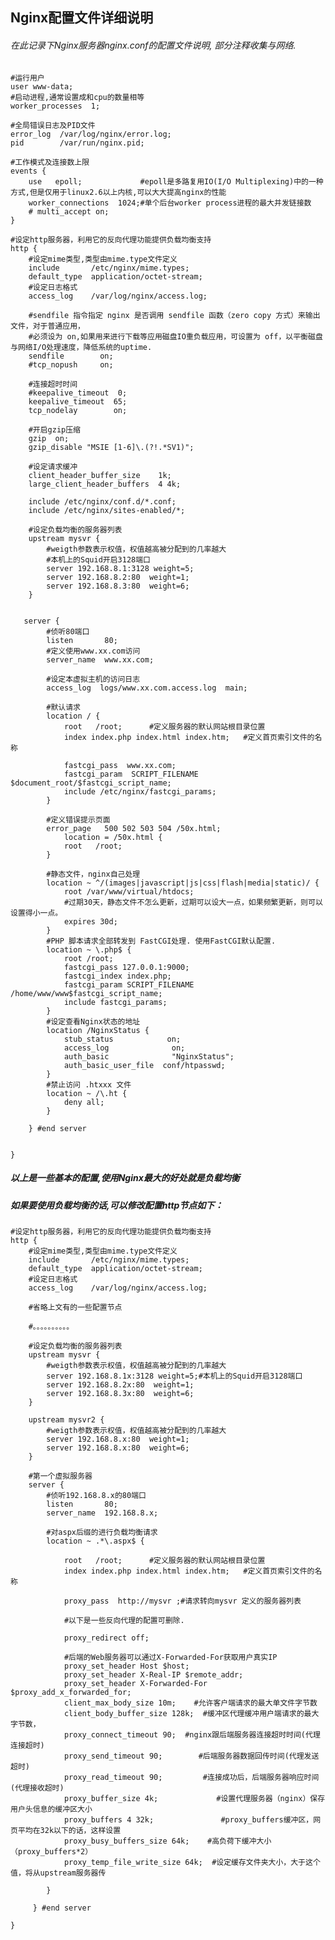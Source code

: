## Nginx配置文件详细说明


###### 在此记录下Nginx服务器nginx.conf的配置文件说明, 部分注释收集与网络.


    #运行用户
    user www-data;    
    #启动进程,通常设置成和cpu的数量相等
    worker_processes  1;

    #全局错误日志及PID文件
    error_log  /var/log/nginx/error.log;
    pid        /var/run/nginx.pid;

    #工作模式及连接数上限
    events {
        use   epoll;             #epoll是多路复用IO(I/O Multiplexing)中的一种方式,但是仅用于linux2.6以上内核,可以大大提高nginx的性能
        worker_connections  1024;#单个后台worker process进程的最大并发链接数
        # multi_accept on; 
    }

    #设定http服务器，利用它的反向代理功能提供负载均衡支持
    http {
        #设定mime类型,类型由mime.type文件定义
        include       /etc/nginx/mime.types;
        default_type  application/octet-stream;
        #设定日志格式
        access_log    /var/log/nginx/access.log;

        #sendfile 指令指定 nginx 是否调用 sendfile 函数（zero copy 方式）来输出文件，对于普通应用，
        #必须设为 on,如果用来进行下载等应用磁盘IO重负载应用，可设置为 off，以平衡磁盘与网络I/O处理速度，降低系统的uptime.
        sendfile        on;
        #tcp_nopush     on;

        #连接超时时间
        #keepalive_timeout  0;
        keepalive_timeout  65;
        tcp_nodelay        on;
        
        #开启gzip压缩
        gzip  on;
        gzip_disable "MSIE [1-6]\.(?!.*SV1)";

        #设定请求缓冲
        client_header_buffer_size    1k;
        large_client_header_buffers  4 4k;

        include /etc/nginx/conf.d/*.conf;
        include /etc/nginx/sites-enabled/*;

        #设定负载均衡的服务器列表
        upstream mysvr {
        	#weigth参数表示权值，权值越高被分配到的几率越大
        	#本机上的Squid开启3128端口
        	server 192.168.8.1:3128 weight=5;
        	server 192.168.8.2:80  weight=1;
        	server 192.168.8.3:80  weight=6;
        }


       server {
        	#侦听80端口
            listen       80;
            #定义使用www.xx.com访问
            server_name  www.xx.com;

            #设定本虚拟主机的访问日志
            access_log  logs/www.xx.com.access.log  main;

        	#默认请求
        	location / {
        		root   /root;      #定义服务器的默认网站根目录位置
        		index index.php index.html index.htm;   #定义首页索引文件的名称

        		fastcgi_pass  www.xx.com;
        		fastcgi_param  SCRIPT_FILENAME  $document_root/$fastcgi_script_name; 
       			include /etc/nginx/fastcgi_params;
        	}

        	#定义错误提示页面
        	error_page   500 502 503 504 /50x.html;  
            	location = /50x.html {
            	root   /root;
        	}

        	#静态文件，nginx自己处理
        	location ~ ^/(images|javascript|js|css|flash|media|static)/ {
            	root /var/www/virtual/htdocs;
            	#过期30天，静态文件不怎么更新，过期可以设大一点，如果频繁更新，则可以设置得小一点。
            	expires 30d;
        	}
        	#PHP 脚本请求全部转发到 FastCGI处理. 使用FastCGI默认配置.
        	location ~ \.php$ {
            	root /root;
            	fastcgi_pass 127.0.0.1:9000;
            	fastcgi_index index.php;
            	fastcgi_param SCRIPT_FILENAME /home/www/www$fastcgi_script_name;
            	include fastcgi_params;
        	}
        	#设定查看Nginx状态的地址
        	location /NginxStatus {
            	stub_status            on;
            	access_log              on;
            	auth_basic              "NginxStatus";
            	auth_basic_user_file  conf/htpasswd;
        	}
        	#禁止访问 .htxxx 文件
        	location ~ /\.ht {
            	deny all;
        	}
         
      	} #end server
      	
      	
    }

##### 以上是一些基本的配置,使用Nginx最大的好处就是负载均衡

##### 如果要使用负载均衡的话,可以修改配置http节点如下：

    #设定http服务器，利用它的反向代理功能提供负载均衡支持
    http {
        #设定mime类型,类型由mime.type文件定义
        include       /etc/nginx/mime.types;
        default_type  application/octet-stream;
        #设定日志格式
        access_log    /var/log/nginx/access.log;

        #省略上文有的一些配置节点

        #。。。。。。。。。。

        #设定负载均衡的服务器列表
        upstream mysvr {
        	#weigth参数表示权值，权值越高被分配到的几率越大
        	server 192.168.8.1x:3128 weight=5;#本机上的Squid开启3128端口
        	server 192.168.8.2x:80  weight=1;
        	server 192.168.8.3x:80  weight=6;
        }

       	upstream mysvr2 {
        	#weigth参数表示权值，权值越高被分配到的几率越大
        	server 192.168.8.x:80  weight=1;
        	server 192.168.8.x:80  weight=6;
        }

        #第一个虚拟服务器
        server {
         	#侦听192.168.8.x的80端口
            listen       80;
            server_name  192.168.8.x;
            
        	#对aspx后缀的进行负载均衡请求
        	location ~ .*\.aspx$ {

             	root   /root;      #定义服务器的默认网站根目录位置
              	index index.php index.html index.htm;   #定义首页索引文件的名称

              	proxy_pass  http://mysvr ;#请求转向mysvr 定义的服务器列表

              	#以下是一些反向代理的配置可删除.
              	
              	proxy_redirect off;

              	#后端的Web服务器可以通过X-Forwarded-For获取用户真实IP
              	proxy_set_header Host $host;
              	proxy_set_header X-Real-IP $remote_addr;
              	proxy_set_header X-Forwarded-For $proxy_add_x_forwarded_for;
              	client_max_body_size 10m;    #允许客户端请求的最大单文件字节数
              	client_body_buffer_size 128k;  #缓冲区代理缓冲用户端请求的最大字节数，
              	proxy_connect_timeout 90;  #nginx跟后端服务器连接超时时间(代理连接超时)
              	proxy_send_timeout 90;        #后端服务器数据回传时间(代理发送超时)
              	proxy_read_timeout 90;         #连接成功后，后端服务器响应时间(代理接收超时)
              	proxy_buffer_size 4k;             #设置代理服务器（nginx）保存用户头信息的缓冲区大小
              	proxy_buffers 4 32k;               #proxy_buffers缓冲区，网页平均在32k以下的话，这样设置
              	proxy_busy_buffers_size 64k;    #高负荷下缓冲大小（proxy_buffers*2）
              	proxy_temp_file_write_size 64k;  #设定缓存文件夹大小，大于这个值，将从upstream服务器传

           	}

         } #end server
    
    }
    